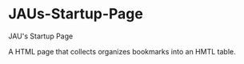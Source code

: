 # JAUs-Startup-Page
JAU's Startup Page

A HTML page that collects organizes bookmarks into an HMTL table.
